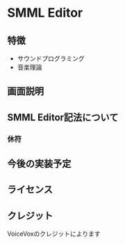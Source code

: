 # SMML Editor

## 特徴
- サウンドプログラミング
- 音楽理論

## 画面説明

## SMML Editor記法について
### 休符

## 今後の実装予定


## ライセンス

## クレジット
VoiceVoxのクレジットによります